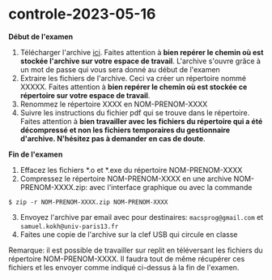 # controle-2023-05-16

**Début de l'examen**

1. Télécharger l'archive [ici](https://drive.google.com/file/d/16c3wByvDbxOEgAgNsOsKkMr589GEvHvJ/view?usp=sharing). Faites attention à **bien repérer le chemin où est stockée l'archive sur votre espace de travail**. L'archive s'ouvre grâce à un mot de passe qui vous sera donné au début de l'examen
2. Extraire les fichiers de l'archive. Ceci va créer un répertoire nommé XXXXX. Faites attention à **bien repérer le chemin où est stockée ce répertoire sur votre espace de travail**.
3. Renommez le répertoire XXXX en NOM-PRENOM-XXXX
4. Suivre les instructions du fichier pdf qui se trouve dans le répertoire. Faites attention à **bien travailler avec les fichiers du répertoire qui a été décompressé et non les fichiers temporaires du gestionnaire d'archive. N'hésitez pas à demander en cas de doute**.

**Fin de l'examen**

1. Effacez les fichiers *.o et *.exe du répertoire NOM-PRENOM-XXXX
2. Compressez le répertoire NOM-PRENOM-XXXX en une archive NOM-PRENOM-XXXX.zip: avec l'interface graphique ou avec la commande
```
$ zip -r NOM-PRENOM-XXXX.zip NOM-PRENOM-XXXX
```
3. Envoyez l'archive par email avec pour destinaires: `macsprog@gmail.com` et `samuel.kokh@univ-paris13.fr`
4. Faites une copie de l'archive sur la clef USB qui circule en classe


Remarque: il est possible de travailler sur replit en téléversant les fichiers du répertoire NOM-PRENOM-XXXX. Il faudra tout de même récupérer ces fichiers et les envoyer comme indiqué ci-dessus à la fin de l'examen.
